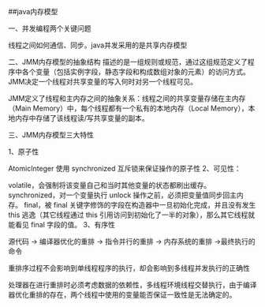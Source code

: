 ##java内存模型

一、并发编程两个关键问题

线程之间如何通信、同步。java并发采用的是共享内存模型

二、JMM内存模型的抽象结构
描述的是一组规则或规范，通过这组规范定义了程序中各个变量（包括实例字段，静态字段和构成数组对象的元素）的访问方式。
JMM决定一个线程对共享变量的写入何时对另一个线程可见。

JMM定义了线程和主内存之间的抽象关系：线程之间的共享变量存储在主内存（Main Memory）中，每个线程都有一个私有的本地内存（Local Memory），本地内存中存储了该线程读/写共享变量的副本。

三、JMM内存模型三大特性

1、原子性

AtomicInteger
使用 synchronized 互斥锁来保证操作的原子性
2、可见性：

volatile，会强制将该变量自己和当时其他变量的状态都刷出缓存。
synchronized，对一个变量执行 unlock 操作之前，必须把变量值同步回主内存。
final，被 final 关键字修饰的字段在构造器中一旦初始化完成，并且没有发生 this 逃逸（其它线程通过 this 引用访问到初始化了一半的对象），那么其它线程就能看见 final 字段的值。
3、有序性

源代码 -> 编译器优化的重排 -> 指令并行的重排 -> 内存系统的重排 ->最终执行的命令

重排序过程不会影响到单线程程序的执行，却会影响到多线程并发执行的正确性

处理器在进行重排时必须考虑数据的依赖性，多线程环境线程交替执行，由于编译器优化重排的存在，两个线程中使用的变量能否保证一致性是无法确定的。